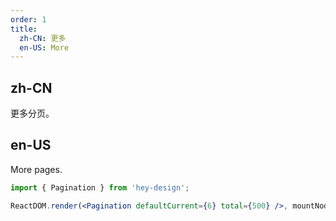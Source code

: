 ```yaml
---
order: 1
title:
  zh-CN: 更多
  en-US: More
---
```


## zh-CN

更多分页。

## en-US

More pages.

```jsx
import { Pagination } from 'hey-design';

ReactDOM.render(<Pagination defaultCurrent={6} total={500} />, mountNode);
```
